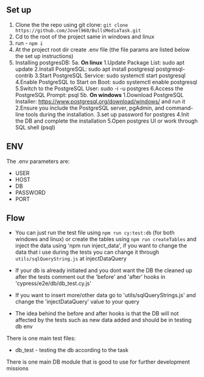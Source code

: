 ## Set up

1. Clone the the repo using git clone:
   `git clone https://github.com/Jovel960/BullsMediaTask.git`
2. Cd to the root of the project same in windows and linux
3. run - `npm i`
4. At the project root dir create .env file (the file params are listed below the set up instructions)
5. Installing postgresDB:
   5a. **On linux**
   1.Update Package List: sudo apt update
   2.Install PostgreSQL: sudo apt install postgresql postgresql-contrib
   3.Start PostgreSQL Service: sudo systemctl start postgresql
   4.Enable PostgreSQL to Start on Boot: sudo systemctl enable postgresql
   5.Switch to the PostgreSQL User: sudo -i -u postgres
   6.Access the PostgreSQL Prompt: psql
   5b. **On windows**
   1.Download PostgreSQL Installer: https://www.postgresql.org/download/windows/ and run it
   2.Ensure you include the PostgreSQL server, pgAdmin, and command-line tools during the installation.
   3.set up password for postgres
   4.Init the DB and complete the installation
   5.Open postgres UI or work through SQL shell (psql)

## ENV

The .env parameters are:

- USER
- HOST
- DB
- PASSWORD
- PORT

## Flow

- You can just run the test file using `npm run cy:test:db` (for both windows and linux) or create the tables using `npm run createTables` and inject the data using 'npm run inject_data', if you want to change the data that i use during the tests you can change it through `utils/sqlQueryString.js` at injectDataQuery

- If your db is already initiated and you dont want the DB the cleaned up after the tests comment out the 'before' and 'after' hooks in 'cypress/e2e/db/db_test.cy.js'
- If you want to insert more/other data go to 'utils/sqlQueryStrings.js' and change the 'injectDataQuery' value to your query
- The idea behind the before and after hooks is that the DB will not affected by the tests such as new data added and should be in testing db env

There is one main test files:

- db_test - testing the db according to the task

There is one main DB module that is good to use for further development missions
